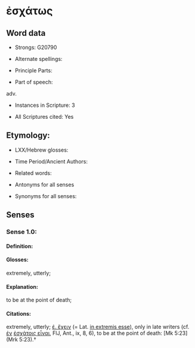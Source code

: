 # ἐσχάτως 

<!-- Status: S2=NeedsEdits -->
<!-- Lexica used for edits:   -->

## Word data

* Strongs: G20790

* Alternate spellings:



* Principle Parts: 


* Part of speech: 

adv.

* Instances in Scripture: 3

* All Scriptures cited: Yes

## Etymology: 


* LXX/Hebrew glosses: 


* Time Period/Ancient Authors: 


* Related words: 

* Antonyms for all senses

* Synonyms for all senses: 


## Senses 


### Sense  1.0: 

#### Definition: 

#### Glosses: 

extremely, utterly; 

#### Explanation: 

to be at the point of death; 

#### Citations: 

extremely, utterly; [ἐ. ἔχειν]() (= Lat. [in extremis esse]()), only in late writers (cf. [ἐν]() [ἐσχάτοις εἶναι](), FlJ, Ant., ix, 8, 6), to be at the point of death: [Mk 5:23](Mrk 5:23).†
